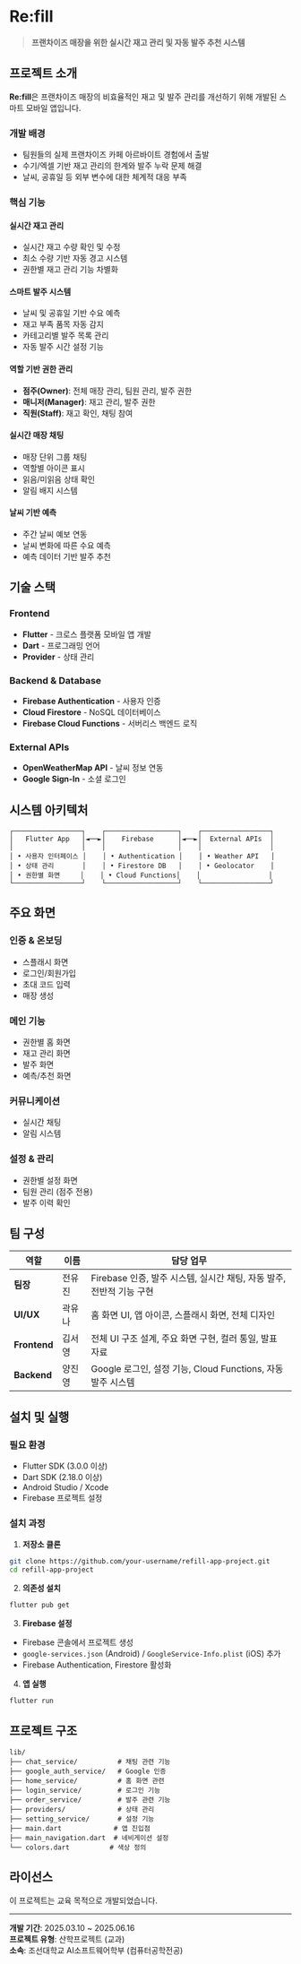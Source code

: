 # Re:fill
> **프랜차이즈 매장을 위한 실시간 재고 관리 및 자동 발주 추천 시스템**


## 프로젝트 소개

**Re:fill**은 프랜차이즈 매장의 비효율적인 재고 및 발주 관리를 개선하기 위해 개발된 스마트 모바일 앱입니다. 

### 개발 배경
- 팀원들의 실제 프랜차이즈 카페 아르바이트 경험에서 출발
- 수기/엑셀 기반 재고 관리의 한계와 발주 누락 문제 해결
- 날씨, 공휴일 등 외부 변수에 대한 체계적 대응 부족

### 핵심 기능

#### 실시간 재고 관리
- 실시간 재고 수량 확인 및 수정
- 최소 수량 기반 자동 경고 시스템
- 권한별 재고 관리 기능 차별화

#### 스마트 발주 시스템
- 날씨 및 공휴일 기반 수요 예측
- 재고 부족 품목 자동 감지
- 카테고리별 발주 목록 관리
- 자동 발주 시간 설정 기능

#### 역할 기반 권한 관리
- **점주(Owner)**: 전체 매장 관리, 팀원 관리, 발주 권한
- **매니저(Manager)**: 재고 관리, 발주 권한 
- **직원(Staff)**: 재고 확인, 채팅 참여

#### 실시간 매장 채팅
- 매장 단위 그룹 채팅
- 역할별 아이콘 표시
- 읽음/미읽음 상태 확인
- 알림 배지 시스템

#### 날씨 기반 예측
- 주간 날씨 예보 연동
- 날씨 변화에 따른 수요 예측
- 예측 데이터 기반 발주 추천

## 기술 스택

### Frontend
- **Flutter** - 크로스 플랫폼 모바일 앱 개발
- **Dart** - 프로그래밍 언어
- **Provider** - 상태 관리

### Backend & Database
- **Firebase Authentication** - 사용자 인증
- **Cloud Firestore** - NoSQL 데이터베이스
- **Firebase Cloud Functions** - 서버리스 백엔드 로직

### External APIs
- **OpenWeatherMap API** - 날씨 정보 연동
- **Google Sign-In** - 소셜 로그인

## 시스템 아키텍처

```
┌─────────────────┐    ┌──────────────────┐    ┌─────────────────┐
│   Flutter App   │◄──►│    Firebase      │◄──►│  External APIs  │
│                 │    │                  │    │                 │
│ • 사용자 인터페이스 │    │ • Authentication │    │ • Weather API   │
│ • 상태 관리       │    │ • Firestore DB   │    │ • Geolocator    │
│ • 권한별 화면     │    │ • Cloud Functions│    │                 │
└─────────────────┘    └──────────────────┘    └─────────────────┘
```

## 주요 화면

### 인증 & 온보딩
- 스플래시 화면
- 로그인/회원가입
- 초대 코드 입력
- 매장 생성

### 메인 기능
- 권한별 홈 화면
- 재고 관리 화면
- 발주 화면
- 예측/추천 화면

### 커뮤니케이션
- 실시간 채팅
- 알림 시스템

### 설정 & 관리
- 권한별 설정 화면
- 팀원 관리 (점주 전용)
- 발주 이력 확인

## 팀 구성

| 역할 | 이름 | 담당 업무 |
|------|------|-----------|
| **팀장** | 전유진 | Firebase 인증, 발주 시스템, 실시간 채팅, 자동 발주, 전반적 기능 구현 |
| **UI/UX** | 곽유나 | 홈 화면 UI, 앱 아이콘, 스플래시 화면, 전체 디자인 |
| **Frontend** | 김서영 | 전체 UI 구조 설계, 주요 화면 구현, 컬러 통일, 발표 자료 |
| **Backend** | 양진영 | Google 로그인, 설정 기능, Cloud Functions, 자동 발주 시스템 |

## 설치 및 실행

### 필요 환경
- Flutter SDK (3.0.0 이상)
- Dart SDK (2.18.0 이상)
- Android Studio / Xcode
- Firebase 프로젝트 설정

### 설치 과정

1. **저장소 클론**
```bash
git clone https://github.com/your-username/refill-app-project.git
cd refill-app-project
```

2. **의존성 설치**
```bash
flutter pub get
```

3. **Firebase 설정**
- Firebase 콘솔에서 프로젝트 생성
- `google-services.json` (Android) / `GoogleService-Info.plist` (iOS) 추가
- Firebase Authentication, Firestore 활성화

4. **앱 실행**
```bash
flutter run
```

## 프로젝트 구조

```
lib/
├── chat_service/          # 채팅 관련 기능
├── google_auth_service/   # Google 인증
├── home_service/          # 홈 화면 관련
├── login_service/         # 로그인 기능
├── order_service/         # 발주 관련 기능
├── providers/             # 상태 관리
├── setting_service/       # 설정 기능
├── main.dart             # 앱 진입점
├── main_navigation.dart  # 네비게이션 설정
└── colors.dart          # 색상 정의
```

## 라이선스

이 프로젝트는 교육 목적으로 개발되었습니다.

---

**개발 기간**: 2025.03.10 ~ 2025.06.16  
**프로젝트 유형**: 산학프로젝트 (교과)  
**소속**: 조선대학교 AI소프트웨어학부 (컴퓨터공학전공)
